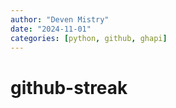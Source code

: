 ```yaml
---
author: "Deven Mistry"
date: "2024-11-01"
categories: [python, github, ghapi]
---
```

# github-streak
